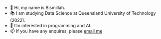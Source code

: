 - 👋 Hi, my name is Bismillah.
- 📚 I am studying Data Science at Queensland University of Technology (2022).
- 👀 I’m interested in programming and AI.
- 📫 If you have any enquires, please <a href="mailto:bsmsultani@gmail.com"> email me </a>

